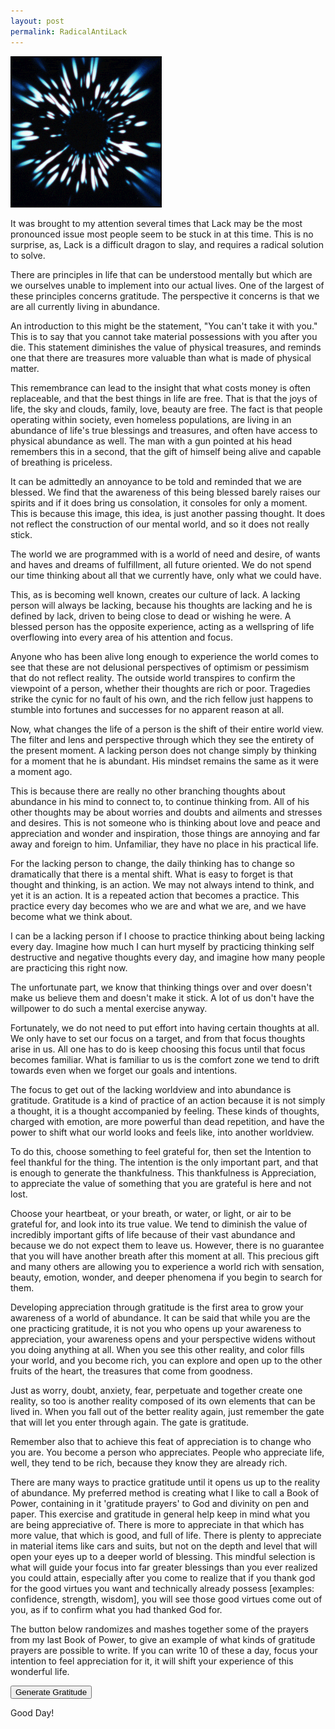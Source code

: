 ```yaml
---
layout: post
permalink: RadicalAntiLack
---
```


<a href="{{ page.url }}"> ![image](/img/unused-energy-07.gif) </a>

<!-- change to 06-07 after testing done -->

<link href="https://fonts.googleapis.com/css2?family=Playfair+Display:wght@400;500&display=swap" rel="stylesheet">
<link href="https://fonts.googleapis.com/css2?family=IBM+Plex+Mono:wght@400;500&display=swap" rel="stylesheet">
<script src="https://ajax.googleapis.com/ajax/libs/jquery/3.4.1/jquery.min.js"></script>
<style>
  #prayer {
    font-family: 'Playfair Display', serif;
    color: #33302e;
    background-color: #fff1e5;
    padding: 0px 16px 0px 24px;
    font-size: 36px;
  }
</style>


It was brought to my attention several times that Lack may be the most pronounced issue most
people seem to be stuck in at this time. This is no surprise, as, Lack is a difficult dragon
to slay, and requires a radical solution to solve.

There are principles in life that can be understood mentally but which are we
ourselves unable to implement into our actual lives. One of the largest of these
principles concerns gratitude. The perspective it concerns is that we are all currently
living in abundance.

An introduction to this might be the statement,
"You can't take it with you." This is to say that you cannot take material possessions
with you after you die. This statement diminishes the value of physical treasures,
and reminds one that there are treasures more valuable than what is made of physical matter.

This remembrance can lead to the insight that what costs money is often replaceable,
and that the best things in life are free. That is that the joys of life, the sky and clouds,
family, love, beauty are free. The fact is that people operating within society, even homeless
populations, are living in an abundance of life's true blessings and treasures, and often have
access to physical abundance as well. The man with a gun pointed at his head remembers this in
a second, that the gift of himself being alive and capable of breathing is priceless.

It can be admittedly an annoyance to be told and reminded that we are blessed. We find that
the awareness of this being blessed barely raises our spirits and if it does bring us consolation,
it consoles for only a moment. This is because this image, this idea, is just another passing thought.
It does not reflect the construction of our mental world, and so it does not really stick.

The world we are programmed with is a world of need and desire, of wants and haves and dreams of
fulfillment, all future oriented. We do not spend our time thinking about all that we currently have,
only what we could have.  

This, as is becoming well known, creates our culture of lack. A lacking person will always be lacking,
because his thoughts are lacking and he is defined by lack, driven to being close to dead or wishing he were.
A blessed person has the opposite experience, acting as a wellspring of life overflowing into every area of his attention and focus.

Anyone who has been alive long enough to experience the world comes to see that these are not delusional perspectives of optimism or pessimism that do not reflect reality. The outside world transpires to confirm the viewpoint of a person, whether their thoughts are rich or poor. Tragedies strike the cynic for no fault of his own, and the rich fellow just happens to stumble into fortunes and successes for no apparent reason at all.  

Now, what changes the life of a person is the shift of their entire world view. The filter and lens and perspective through which they see the entirety of the present moment. A lacking person does not change
simply by thinking for a moment that he is abundant. His mindset remains the same as it were a moment ago.

This is because there are really no other branching thoughts about abundance in his mind to connect to, to continue thinking from. All of his other thoughts may be about worries and doubts and ailments and stresses
and desires. This is not someone who is thinking about love and peace and appreciation and wonder and inspiration, those things are annoying and far away and foreign to him. Unfamiliar, they have no place in his practical life.

For the lacking person to change, the daily thinking has to change so dramatically that there is a mental shift. What is easy to forget is that thought and thinking, is an action. We may not always intend to think,
and yet it is an action. It is a repeated action that becomes a practice. This practice every day becomes who we are and what we are, and we have become what we think about.

I can be a lacking person if I choose to practice thinking about being lacking every day. Imagine how much I can hurt myself by practicing thinking self destructive and negative thoughts every day, and imagine how many people are practicing this right now.  

The unfortunate part, we know that thinking things over and over doesn't make us believe them and doesn't make it stick. A lot of us don't have the willpower to do such a mental exercise anyway.   

Fortunately, we do not need to put effort into having certain thoughts at all. We only have to set our focus on a target, and from that focus thoughts arise in us. All one has to do is keep
choosing this focus until that focus becomes familiar. What is familiar to us is the comfort zone we tend to drift towards even when we forget our goals and intentions.

The focus to get out of the lacking worldview and into abundance is gratitude. Gratitude is a kind of practice of an action because it is not simply a thought, it is a thought accompanied by feeling. These kinds of thoughts, charged with emotion, are more powerful than dead repetition, and have the power to shift what our world looks and feels like, into another worldview.

To do this, choose something to feel grateful for, then set the Intention to feel thankful for the thing. The intention is the only important part, and that is enough to generate the thankfulness. This thankfulness is Appreciation, to appreciate the value of something that you are grateful is here and not lost.

Choose your heartbeat, or your breath, or water, or light, or air to be grateful for, and look into its true value. We tend to diminish the value of incredibly important gifts of life because of
their vast abundance and because we do not expect them to leave us. However, there is no guarantee that you will have another breath after this moment at all. This precious gift and many others
are allowing you to experience a world rich with sensation, beauty, emotion, wonder, and deeper phenomena if you begin to search for them.

Developing appreciation through gratitude is the first area to grow your awareness of a world of abundance. It can be said that while you are the one practicing gratitude,
it is not you who opens up your awareness to appreciation, your awareness opens and your perspective widens without you doing anything at all. When you see this other reality,
and color fills your world, and you become rich, you can explore and open up to the other fruits of the heart, the treasures that come from goodness.

Just as worry, doubt, anxiety, fear, perpetuate and together create one reality, so too is another reality composed of its own elements that can be lived in. When you fall out of the better reality
again, just remember the gate that will let you enter through again. The gate is gratitude.

Remember also that to achieve this feat of appreciation is to change who you are. You become a person who appreciates. People who appreciate life, well, they tend to be rich, because they know
they are already rich.

There are many ways to practice gratitude until it opens us up to the reality of abundance. My preferred method is creating what I like to call a Book of Power, containing in it 'gratitude prayers' to God and divinity on pen and paper. This exercise and gratitude in general help keep in mind what you are being appreciative of. There is more to appreciate in that which has more value,
that which is good, and full of life. There is plenty to appreciate in material items like cars and suits, but not on the depth and level that will open your eyes up to a deeper world of blessing.
This mindful selection is what will guide your focus into far greater blessings than you ever realized you could attain, especially after you come to realize that if you thank god for the
good virtues you want and technically already possess [examples: confidence, strength, wisdom], you will see those good virtues come out of you, as if to confirm what you had thanked God for.


The button below randomizes and mashes together some of the prayers from my last Book of Power, to give an example of what kinds of gratitude prayers are possible to write.
If you can write 10 of these a day, focus your intention to feel appreciation for it, it will shift your experience of this wonderful life. 

<div id=""> <!-- test without this div also to see output!!!!!!!!!!!!!!!!!!!!!!!!!!!!!!!!!!!!!!!!!!!!!!!!!!!!!!!!!!!!!!!!!!!!!!!!! -->
<button id="firebutton" onclick="fire()"> Generate Gratitude </button>

<p id="outputhtml"> Good Day! </p>
</div>

<script>
wordList = [
"Shaping my Life and my Being as an Expressive and Beautiful Piece of Art",
"Reciprocation",
"Allowing Me to Share so Much",
"Allowing me to Experience these deep expressive emotions",
"Connecting my Heart to Light",
"feeding me in Spirit",
"Light",
"Life",
"this Beautiful Life",
"Living",
"Love",
"this Love",
"Spirit",
"Possibility",
"Possibilities",
"the Beautiful",
"Infinite Beauty",
"Endless Abundance",
"Blessings",
"Teachings",
"every Moment",
"Leading",
"Leading me to Choose Love",
"Guiding",
"Showing",
"Continuing",
"Creating",
"Creation",
"Creating me",
"Allowing",
"Connecting",
"Connection",
"Strength",
"Strengthening",
"Giving",
"Wisdom",
"Empowering",
"Empowerment",
"Voice",
"Safety",
"Protecting",
"Protection",
"Rest",
"Resting",
"Still",
"Stillness",
"Comfort",
"Comforting",
"Peace",
"Peacefulness",
"Stability",
"Kindness",
"Healing",
"Help",
"Helping",
"Letting Go",
"Reaching Out",
"Growth",
"Growing",
"Eternity",
"Rescuing",
"Saving",
"Inspiration",
"Inspiring",
"Hope",
"Flourishing",
"abilities",
"determination",
"focus",
"resolve",
"will",
"culture",
"Variety",
"Maintaining",
"Breathing",
"breath",
"oxygen",
"lungs",
"Reminding",
"Existence",
"Divinity",
"the Divine",
"Allowing Me the Chance to Love",
"the Possibility of Being Able to Be Thankful and Grateful and Appreciative!",
"the Possibility of Being Able to Be",
"Capability",
"Appreciation",
"Thankfulness",
"Thanks",
"my Heart",
"heart",
"Soul",
"Connection",
"Reconnection",
"Opening",
"Reopening",
"Keeping",
"Patience",
"Forgiveness",
"Forgiving",
"Humility",
"Surrender",
"Clarity",
"Seeing",
"Sight",
"Vision",
"Hearing",
"Sound",
"Discretion",
"Virtue",
"Support",
"Transmuting",
"Granting",
"Sustenance",
"Faith",
"Joy",
"Expression",
"Expressing",
"Health",
"Healthiness",
"Choosing Love",
"Contemplation",
"Interpretation",
"Reality",
"Perfection",
"Gratitude",
"Gratefulness",
"Grace",
"Strength",
"Strengthening",
"Bravery",
"You",
"All that is",
"Allowing me to walk, to stand, to grow",
"All that You have Created",
"Allowing me to Rise with the sun",
"Progress",
"Good things",
"Empathy",
"Productivity",
"a Beautiful, Perfect, Gorgeous Day",
"Revelation",
"Realization",
"Being",
"Light in my Heart",
"Purity",
"Essence",
"Source",
"Christ",
"Christening",
"this Precious Gift of Life",
"this Insightful Revealing Insight",
"this profound Insight",
"these lessons",
"this Glorious celebration",
"Showing me",
"Interesting Ways",
"Showing me how to operate as a human Being",
"moving me towards these amazing possibilities",
"Showing me this Value!",
"these Connections",
"this Power",
"this Creation",
"these Rising Crescendos",
"these Wonderous Changes",
"this Openness",
"the Chance to Love",
"this Safety",
"this Security",
"this Stability",
"these Blessings",
"this Renewal",
"this Greatness",
"this Wealth",
"these Rivers",
"this Body",
"the Highest State of Reality",
"Spontaneity",
"the Maker energy",
"masculinity",
"femininity",
"balance",
"Wholeness",
"the Source",
"the Silence",
"the Currents of Flow",
"the Awareness",
"All",
"Blessing my Life",
"Always Carrying me",
"Bringing me back into the next Divine Perfect Moment of Eternity",
"Working Through me",
"not abandoning me in the night",
"pushing and pulling me forward",
"Showing me signs",
"Allowing me to learn",
"Leading me into Creation",
"Amazing Creative Freedom",
"this Open Heart, Full of Love and Expansion",
"Moving me Forward",
"Allowing me to Write",
"Endless Inner Truth Expressed and Experienced",
"Ecstasy",
"Allowing me to Grow",
"rescuing me from the darkness",
"Teaching me better ways",
"making me a Creative",
"this Restoration",
"this Art",
"Blessing me financially",
"Real Value",
"this Creative Flow",
"Showing me what matters",
"Taking Care of me",
"Arising in me",
"Keeping me Connected",
"Allowing me to Witness the Beauty",
"this pen",
"a song",
"a dance",
"gifts",
"freedoms",
"music",
"Sound",
"sleep",
"Showing Me the Way back",
"Keeping me on a beautiful path",
"Helping me make the Right choices",
"Being Patient with me and Helping me be Patient with myself",
"granting the ability to transmute darkness into light",
"the Light Upon the Hill",
"this Calm",
"this Still",
"the Perfect",
"Perfection",
"the Wondrous",
"the light of Christ Jesus",
"this Peace",
"the Beautiful Day",
"the sacred moment",
"Helping me believe that I am deserving of Blessings",
"Helping me feel Deserving of Blessing",
"Blessing me",
"Supporting me",
"Freeing me",
"Sustaining me",
"Keeping me from harm",
"Allowing me to walk in Kindness",
"Allowing me to have riches",
"Teaching me Who I Am",
"these unforeseen Blessings",
"Prospering this Life",
"Allowing me to Live without pride",
"Giving me Good Intentions",
"Allowing me to reach out to others",
"Helping me Create a Better Reality with Thought and Love",
"this Awakening",
"Granting me Hope",
"Granting me Faith",
"Ambition",
"Eyes",
"Ears",
"skin",
"Water",
"Earth",
"the Smooth",
"the Flow",
"hills",
"Ripples",
"Streams",
"vineyards",
"Fruits",
"the heavens",
"Heaven",
"the Endless Skies Above",
"Heaven on Earth",
"the sunrise",
"Sunlight",
"the Moonlight",
"the Ocean",
"clear crystaline waters",
"the Father",
"the Mother",
"the Son",
"the Holy Spirit",
"Loving Beings",
"Angels",
"Truth",
"food",
"my life",
"my soul",
"your life",
"your soul",
"humanity",
"Solace",
"Blessing every part of my Life",
"this beautiful divine Glorious Abundant Prosperous Magical Blessed Fulfilled Peaceful Loving Day",
"making me Amazing",
"Restoring my and Flourishing my sensuality and sexuality",
"turning my Focus Towards the Love of Creation",
"Replacing my fear of other with Strength, Power, Humility, Surrender, Love, Joy, Goodwill, Blessing for others",
"Healing and Warmth and real Peace and Comfort Inside and Making Me Whole",
"Connecting me to Nature and Beauty and Life",
"Pouring Out my Heart, Your Heart, Out Onto the Entire Earth",
"melting the old to bring the new",
"Protecting me Through hardship and struggle and strife",
"the Moving Ocean, More Abundant in Riches than Crystal Diamonds",
"Changing me",
"Staying with me",
"Comforting me",
"Your Trust",
"Your Spirit",
"Your Wonderous Abundance of All Good Things",
"Filling my soul",
"Showing me Beauty",
"This",
"this Hope and Faith and Trust to Stand on",
"Restoring my Spirit",
"Caring about me",
"Guiding My Life",
"Restoring Me",
"Making me this way",
"Radiance",
"Watering my Gardens with Fresh Springs",
"my cup overflows",
"Always Being With me",
"Allowing me to Hold Onto what is Precious",
"Filling Every Moment with So Much! So Much Unfathomable Greatness and Life and Meaning and Truth",
"Opening my eyes to this Precious Perfect Moment in Eternity",
"Allowing me to Confide in Your Embrace",
"Setting my eyes on that which You Love",
"Creating me to Be a Being that Loves what You Love",
"Showing me how to walk",
"blessing me in truth",
"my Clarity of Speech",
"this Renewal of Mind, Soul, Body, Spirit",
"the Hidden Depths",
"the Secret Beauties and Treasures",
"Allowing me to Have this Love for You I so desperately needed",
"Making All Things Possible for me",
"Teaching me how to Trust You in my Heart and Soul",
"Allowing Have Safety and Trust in Rest",
"Restoring my Mind",
"Teaching Me to Appreciate You and Blessing at Every Level of my Life",
"Turning my Focus to Divine Love",
"Revealing my Authenticity",
"Teaching me to Find Treasure hidden in the depths of my soul",
"Teaching me How to Establish a Relationship with my Heart",
"Allowing me to Access Wisdom and Higher Meaning",
"Strengthening me from Within",
"Teaching me How to Change, How to Let Go, How to Be",
"Teaching me How to Calm the Storms in my soul",
"Allowing me to Live in a world in which others desire to See and Hear me",
"Making me Wealthier than I could Imagine",
"Teaching me how to Cultivate a Garden of Thought in the mind",
"Teaching me how to Drink from the Rivers and Waters and Springs",
"Let this Love Penetrate Through my Existence",
"the Sacred Word",
"Allowing me to fall in Love with Love itself"
]

function start(){
    passout = randoms();

    if (passout == "") {
      passout = "my Cup Overflows";
    }
    else {
      return passout;
    }
  }
//}
function randoms() {
  function randomGetNumber() { //generate a random number for array
    var randNum = Math.floor(1 + Math.random() * wordList.length);
    var randNumNum = randNum - 1;
    return randNumNum;
  }
  sendword = randomGetNumber()
  let returnedword = wordList.splice(sendword, 1); // get array value and delete entry
  if (!Array.isArray(wordList) || !wordList.length) { //when the array empties return Love
    returnedword = "Love";
  }
  return returnedword;
}

function words() { // write sentence
  pre = "Thank You for ";
  word = start();
  and = " and ";
  wordtwo = start();
  wordthree = start();
  post = "!";
  out = pre + word + and + wordtwo + and + wordthree + post;
  return out;
}
function fire() {
  $("#outputhtml").text(words()); //write to html
};

</script>
